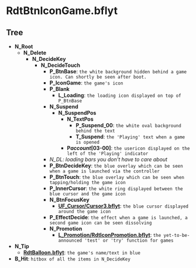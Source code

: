 # RdtBtnIconGame.bflyt

## Tree

-   **N_Root**
    -   **N_Delete**
        -   **N_DecideKey**
            -   **N_DecideTouch**
                -   **P_BtnBase**: `the white background hidden behind a game icon. Can shortly be seen after boot.`
                -   **P_IconGame**: `the game's icon`
                -   **P_Blank**
                    -   **L_Loading**: `the loading icon displayed on top of P_BtnBase`
                -   **N_Suspend**
                    -   **N_SuspendPos**
                        -   **N_TextPos**
                            -   **P_Suspend_00**: `the white oval background behind the text`
                            -   **T_Suspend**: `the 'Playing' text when a game is opened`
                        -   **P*account*[03-00]**: `the usericon displayed on the left of the 'Playing' indicator`
                -   _N_DL: loading bars you don't have to care about_
                -   **P_BtnDecideKey**: `the blue overlay which can be seen when a game is launched via the controller`
                -   **P_BtnTouch**: `the blue overlay which can be seen when tapping/holding the game icon`
                -   **P_InnerCursor**: `the white ring displayed between the blue cursor and the game icon`
                -   **N_BtnFocusKey**
                    -   **[UF_Cursor/Cursor3.bflyt](ResidentMenu-Cursor3.bflyt)**: `the blue cursor displayed around the game icon`
                -   **P_EffectDecide**: `the effect when a game is launched, a second game icon can be seen dissolving`
                -   **N_Promotion**
                    -   **[L_Promotion/RdtIconPromotion.bflyt](ResidentMenu-RdtIconPromotion.bflyt)**: `the yet-to-be-announced 'test' or 'try' function for games`
-   **N_Tip**
    -   **[RdtBalloon.bflyt](ResidentMenu-RdtBalloon.bflyt)**: `the game's name/text in blue`
-   **B_Hit**: `hitbox of all the items in N_DecideKey`
